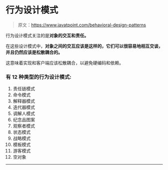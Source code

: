 # 行为设计模式

> 原文：<https://www.javatpoint.com/behavioral-design-patterns>

行为设计模式关注的是**对象的交互和责任。**

在这些设计模式中，**对象之间的交互应该是这样的，它们可以很容易地相互交谈，并且仍然应该是松散耦合的。**

这意味着实现和客户端应该松散耦合，以避免硬编码和依赖。

### 有 12 种类型的行为设计模式:

1.  责任链模式
2.  命令模式
3.  解释器模式
4.  迭代器模式
5.  调解人模式
6.  纪念品图案
7.  观察者模式
8.  状态模式
9.  战略模式
10.  模板模式
11.  游客模式
12.  空对象

* * *